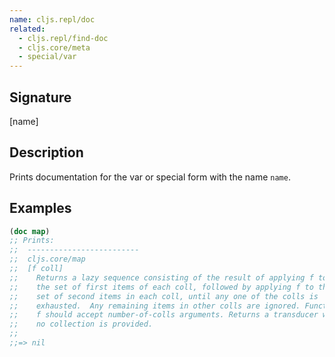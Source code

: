 ```yaml
---
name: cljs.repl/doc
related:
  - cljs.repl/find-doc
  - cljs.core/meta
  - special/var
---
```


## Signature
[name]


## Description

Prints documentation for the var or special form with the name `name`.


## Examples

```clj
(doc map)
;; Prints:
;;  -------------------------
;;  cljs.core/map
;;  [f coll]
;;    Returns a lazy sequence consisting of the result of applying f to
;;    the set of first items of each coll, followed by applying f to the
;;    set of second items in each coll, until any one of the colls is
;;    exhausted.  Any remaining items in other colls are ignored. Function
;;    f should accept number-of-colls arguments. Returns a transducer when
;;    no collection is provided.
;;
;;=> nil
```
